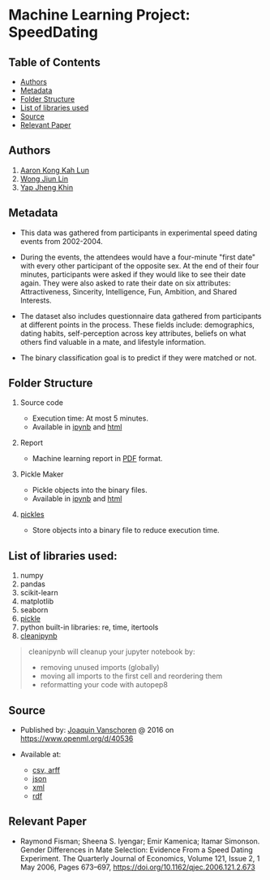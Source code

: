 # Machine Learning Project: SpeedDating

## Table of Contents
* [Authors](#Authors)
* [Metadata](#Metadata)
* [Folder Structure](#Folder-Structure)
* [List of libraries used](#List-of-libraries-used)
* [Source](#Source)
* [Relevant Paper](#Relevant-Paper)

## Authors
1. [Aaron Kong Kah Lun](https://github.com/TheAEROn)
2. [Wong Jiun Lin](https://github.com/WongJiunLin)
3. [Yap Jheng Khin](https://github.com/polarBearYap)

## Metadata

* This data was gathered from participants in experimental speed dating events from 2002-2004.

* During the events, the attendees would have a four-minute "first date" with every other participant of the opposite sex. At the end of their four minutes, participants were asked if they would like to see their date again. They were also asked to rate their date on six attributes: Attractiveness, Sincerity, Intelligence, Fun, Ambition, and Shared Interests.

* The dataset also includes questionnaire data gathered from participants at different points in the process. These fields include: demographics, dating habits, self-perception across key attributes, beliefs on what others find valuable in a mate, and lifestyle information.

* The binary classification goal is to predict if they were matched or not.

## Folder Structure

1. Source code
   * Execution time: At most 5 minutes.
   * Available in [ipynb](source_code/python/source_code.ipynb) and [html](https://polarbearyap.github.io/speeddating_AI/source_code/html/source_code/source_code.html)

2. Report
   * Machine learning report in [PDF](report/report.pdf) format.

3. Pickle Maker
   * Pickle objects into the binary files.
   * Available in [ipynb](source_code/python/make_pickle.ipynb) and [html](https://polarbearyap.github.io/speeddating_AI/source_code/html/make_pickle.html)
   
4. [pickles](pickles)
   * Store objects into a binary file to reduce execution time.

## List of libraries used:
1. numpy
2. pandas
3. scikit-learn
4. matplotlib
5. seaborn
6. [pickle](https://docs.python.org/3/library/pickle.html)
7. python built-in libraries: re, time, itertools
8. [cleanipynb](https://pypi.org/project/cleanipynb)

> cleanipynb will cleanup your jupyter notebook by:
> - removing unused imports (globally)
> - moving all imports to the first cell and reordering them
> - reformatting your code with autopep8

## Source
* Published by: [Joaquin Vanschoren](https://www.openml.org/u/2) @ 2016 on https://www.openml.org/d/40536
   
* Available at:
  - [csv, arff](https://www.openml.org/data/get_csv/13153954/speeddating.arff)
  - [json](https://www.openml.org/d/40536/json)
  - [xml](https://www.openml.org/api/v1/data/40536)
  - [rdf](https://www.openml.org/d/40536/rdf)

## Relevant Paper
   * Raymond Fisman; Sheena S. Iyengar; Emir Kamenica; Itamar Simonson. Gender Differences in Mate Selection: Evidence From a Speed Dating Experiment.
   The Quarterly Journal of Economics, Volume 121, Issue 2, 1 May 2006, Pages 673–697, https://doi.org/10.1162/qjec.2006.121.2.673
